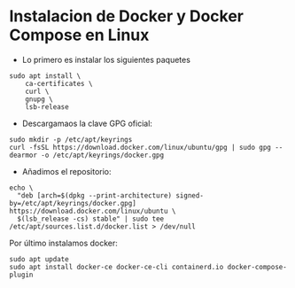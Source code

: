 # Instalacion de Docker y Docker Compose en Linux

- Lo primero es instalar los siguientes paquetes

```
sudo apt install \
    ca-certificates \
    curl \
    gnupg \
    lsb-release
```

- Descargamaos la clave GPG oficial:

```
sudo mkdir -p /etc/apt/keyrings
curl -fsSL https://download.docker.com/linux/ubuntu/gpg | sudo gpg --dearmor -o /etc/apt/keyrings/docker.gpg
```

- Añadimos el repositorio:

```
echo \
  "deb [arch=$(dpkg --print-architecture) signed-by=/etc/apt/keyrings/docker.gpg] https://download.docker.com/linux/ubuntu \
  $(lsb_release -cs) stable" | sudo tee /etc/apt/sources.list.d/docker.list > /dev/null
```

Por último instalamos docker:

```
sudo apt update
sudo apt install docker-ce docker-ce-cli containerd.io docker-compose-plugin
```

